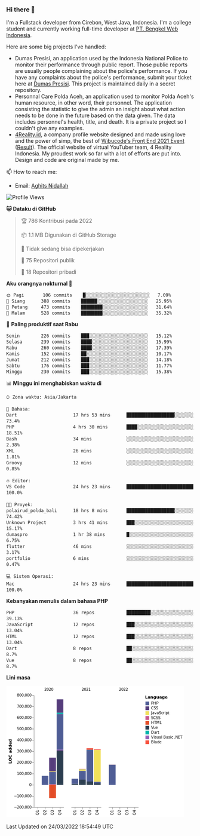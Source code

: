 ### Hi there 👋
I'm a Fullstack developer from Cirebon, West Java, Indonesia. I'm a college student and currently working full-time developer at [PT. Bengkel Web Indonesia](https://github.com/PT-Bengkel-Web-Indonesia).

Here are some big projects I've handled:
- Dumas Presisi, an application used by the Indonesia National Police to monitor their performance through public report. Those public reports are usually people complaining about the police's performance. If you have any complaints about the police's performance, submit your ticket here at [Dumas Presisi](https://dumaspresisi.polri.go.id/dumaspro). This project is maintained daily in a secret repository.
- Personnal Care Polda Aceh, an application used to monitor Polda Aceh's human resource, in other word, their personnel. The application consisting the statistic to give the admin an insight about what action needs to be done in the future based on the data given. The data includes personnel's health, title, and death. It is a private project so I couldn't give any examples.
- [4Reality.id](https://4reality.id), a company profile website designed and made using love and the power of simp, the best of [Wibucode's Front End 2021 Event](https://github.com/wibucode02/submision-event-frontend-2021) ([Result](https://github.com/wibucode02/top-5-pemenang-event-front-end-wibucode-2021)). The official website of virtual YouTuber team, 4 Reality Indonesia. My proudest work so far with a lot of efforts are put into. Design and code are original made by me.

📫 How to reach me:
- Email: [Aghits Nidallah](mailto:yourlovelydev@gmail.com)

<!--START_SECTION:waka-->
![Profile Views](http://img.shields.io/badge/Profil%20dilihat-1-blue)

**🐱 Dataku di GitHub** 

> 🏆 786 Kontribusi pada 2022
 > 
> 📦 1.1 MB Digunakan di GitHub Storage 
 > 
> 🚫 Tidak sedang bisa dipekerjakan
 > 
> 📜 75 Repositori publik 
 > 
> 🔑 18 Repositori pribadi  
 > 
**Aku orangnya nokturnal 🦉** 

```text
🌞 Pagi       106 commits    █░░░░░░░░░░░░░░░░░░░░░░░░   7.09% 
🌆 Siang      388 commits    ██████░░░░░░░░░░░░░░░░░░░   25.95% 
🌃 Petang     473 commits    ████████░░░░░░░░░░░░░░░░░   31.64% 
🌙 Malam      528 commits    ████████░░░░░░░░░░░░░░░░░   35.32%

```
📅 **Paling produktif saat Rabu** 

```text
Senin        226 commits    ███░░░░░░░░░░░░░░░░░░░░░░   15.12% 
Selasa       239 commits    ████░░░░░░░░░░░░░░░░░░░░░   15.99% 
Rabu         260 commits    ████░░░░░░░░░░░░░░░░░░░░░   17.39% 
Kamis        152 commits    ██░░░░░░░░░░░░░░░░░░░░░░░   10.17% 
Jumat        212 commits    ███░░░░░░░░░░░░░░░░░░░░░░   14.18% 
Sabtu        176 commits    ███░░░░░░░░░░░░░░░░░░░░░░   11.77% 
Minggu       230 commits    ███░░░░░░░░░░░░░░░░░░░░░░   15.38%

```


📊 **Minggu ini menghabiskan waktu di** 

```text
⌚︎ Zona waktu: Asia/Jakarta

💬 Bahasa: 
Dart                     17 hrs 53 mins      ██████████████████░░░░░░░   73.4% 
PHP                      4 hrs 30 mins       ████░░░░░░░░░░░░░░░░░░░░░   18.51% 
Bash                     34 mins             ░░░░░░░░░░░░░░░░░░░░░░░░░   2.38% 
XML                      26 mins             ░░░░░░░░░░░░░░░░░░░░░░░░░   1.81% 
Groovy                   12 mins             ░░░░░░░░░░░░░░░░░░░░░░░░░   0.85%

🔥 Editor: 
VS Code                  24 hrs 23 mins      █████████████████████████   100.0%

🐱‍💻 Proyek: 
polairud_polda_bali      18 hrs 8 mins       ██████████████████░░░░░░░   74.42% 
Unknown Project          3 hrs 41 mins       ███░░░░░░░░░░░░░░░░░░░░░░   15.17% 
dumaspro                 1 hr 38 mins        █░░░░░░░░░░░░░░░░░░░░░░░░   6.75% 
flutter                  46 mins             ░░░░░░░░░░░░░░░░░░░░░░░░░   3.17% 
portfolio                6 mins              ░░░░░░░░░░░░░░░░░░░░░░░░░   0.47%

💻 Sistem Operasi: 
Mac                      24 hrs 23 mins      █████████████████████████   100.0%

```

**Kebanyakan menulis dalam bahasa PHP** 

```text
PHP                      36 repos            █████████░░░░░░░░░░░░░░░░   39.13% 
JavaScript               12 repos            ███░░░░░░░░░░░░░░░░░░░░░░   13.04% 
HTML                     12 repos            ███░░░░░░░░░░░░░░░░░░░░░░   13.04% 
Dart                     8 repos             ██░░░░░░░░░░░░░░░░░░░░░░░   8.7% 
Vue                      8 repos             ██░░░░░░░░░░░░░░░░░░░░░░░   8.7%

```


**Lini masa**

![Chart not found](https://raw.githubusercontent.com/NikarashiHatsu/NikarashiHatsu/master/charts/bar_graph.png) 


 Last Updated on 24/03/2022 18:54:49 UTC
<!--END_SECTION:waka-->
